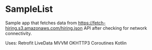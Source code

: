 # SampleList
Sample app that fetches data from https://fetch-hiring.s3.amazonaws.com/hiring.json API after checking for network connectivity.

Uses:
Retrofit
LiveData
MVVM
OKHTTP3
Coroutines
Kotlin
